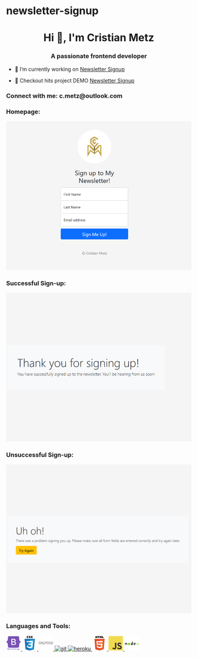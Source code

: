 # newsletter-signup
<h1 align="center">Hi 👋, I'm Cristian Metz</h1>
<h3 align="center">A passionate frontend developer</h3>

- 🔭 I’m currently working on [Newsletter Signup](https://shielded-scrubland-94427.herokuapp.com/)

- 🔭 Checkout hits project DEMO [Newsletter Signup](https://shielded-scrubland-94427.herokuapp.com/)

<h3 align="left">Connect with me: c.metz@outlook.com</h3>
<p align="left">
</p>

<h3 align="left">Homepage:</h3>
<p align="center">
<img src="public/images/index.png">
</P>
<h3 align="left">Successful Sign-up:</h3>
<p align="center">
<img src="public/images/success.PNG">
</P>
<h3 align="left">Unsuccessful Sign-up:</h3>
<p align="center">
<img src="public/images/failure.PNG">
</P>

<h3 align="left">Languages and Tools:</h3>
<p align="left"> <a href="https://getbootstrap.com" target="_blank" rel="noreferrer"> <img
      src="https://raw.githubusercontent.com/devicons/devicon/master/icons/bootstrap/bootstrap-plain-wordmark.svg"
      alt="bootstrap" width="40" height="40" /> </a> <a href="https://www.w3schools.com/css/" target="_blank"
    rel="noreferrer"> <img
      src="https://raw.githubusercontent.com/devicons/devicon/master/icons/css3/css3-original-wordmark.svg" alt="css3"
      width="40" height="40" /> </a> <a href="https://expressjs.com" target="_blank" rel="noreferrer"> <img
      src="https://raw.githubusercontent.com/devicons/devicon/master/icons/express/express-original-wordmark.svg"
      alt="express" width="40" height="40" /> </a> <a href="https://git-scm.com/" target="_blank" rel="noreferrer"> <img
      src="https://www.vectorlogo.zone/logos/git-scm/git-scm-icon.svg" alt="git" width="40" height="40" /> </a> <a
    href="https://heroku.com" target="_blank" rel="noreferrer"> <img
      src="https://www.vectorlogo.zone/logos/heroku/heroku-icon.svg" alt="heroku" width="40" height="40" /> </a> <a
    href="https://www.w3.org/html/" target="_blank" rel="noreferrer"> <img
      src="https://raw.githubusercontent.com/devicons/devicon/master/icons/html5/html5-original-wordmark.svg"
      alt="html5" width="40" height="40" /> </a> <a href="https://developer.mozilla.org/en-US/docs/Web/JavaScript"
    target="_blank" rel="noreferrer"> <img
      src="https://raw.githubusercontent.com/devicons/devicon/master/icons/javascript/javascript-original.svg"
      alt="javascript" width="40" height="40" /> </a> <a href="https://nodejs.org" target="_blank" rel="noreferrer">
    <img src="https://raw.githubusercontent.com/devicons/devicon/master/icons/nodejs/nodejs-original-wordmark.svg"
      alt="nodejs" width="40" height="40" /> </a> </p>